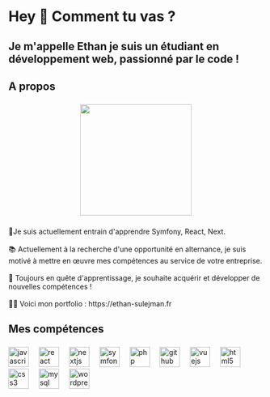 <h1 align="left">Hey 👋 Comment tu vas ?</h1>

###

<h2 align="left">Je m'appelle Ethan je suis un étudiant en développement web, passionné par le code  !</h2>

###

<h2 align="left">A propos</h2>

###

<div align="center">
  <img height="220" src="https://media.giphy.com/media/v1.Y2lkPTc5MGI3NjExZGNrNXY0OHFkZnkxMzM4Zzg4dXk2ZDBvZ2xpeDI5eTNwYXg1ODlrZiZlcD12MV9pbnRlcm5hbF9naWZfYnlfaWQmY3Q9Zw/2IudUHdI075HL02Pkk/giphy.gif"  />
</div>

###

<p align="left">🌱Je suis actuellement entrain d'apprendre Symfony, React, Next.<br><br>📚 Actuellement à la recherche d'une opportunité en alternance, je suis motivé à mettre en œuvre mes compétences au service de votre entreprise.<br><br>🎯 Toujours en quête d'apprentissage, je souhaite acquérir et développer de nouvelles compétences !<br><br>👨‍💻 Voici mon portfolio : https://ethan-sulejman.fr</p>

###

<h2 align="left">Mes compétences</h2>

###

<div align="left">
  <img src="https://cdn.jsdelivr.net/gh/devicons/devicon/icons/javascript/javascript-original.svg" height="40" alt="javascript logo"  />
  <img width="12" />
  <img src="https://cdn.jsdelivr.net/gh/devicons/devicon/icons/react/react-original.svg" height="40" alt="react logo"  />
  <img width="12" />
  <img src="https://cdn.jsdelivr.net/gh/devicons/devicon/icons/nextjs/nextjs-original.svg" height="40" alt="nextjs logo"  />
  <img width="12" />
  <img src="https://skillicons.dev/icons?i=symfony" height="40" alt="symfony logo"  />
  <img width="12" />
  <img src="https://cdn.jsdelivr.net/gh/devicons/devicon/icons/php/php-original.svg" height="40" alt="php logo"  />
  <img width="12" />
  <img src="https://skillicons.dev/icons?i=github" height="40" alt="github logo"  />
  <img width="12" />
  <img src="https://cdn.jsdelivr.net/gh/devicons/devicon/icons/vuejs/vuejs-original.svg" height="40" alt="vuejs logo"  />
  <img width="12" />
  <img src="https://cdn.jsdelivr.net/gh/devicons/devicon/icons/html5/html5-original.svg" height="40" alt="html5 logo"  />
  <img width="12" />
  <img src="https://cdn.jsdelivr.net/gh/devicons/devicon/icons/css3/css3-original.svg" height="40" alt="css3 logo"  />
  <img width="12" />
  <img src="https://cdn.jsdelivr.net/gh/devicons/devicon/icons/mysql/mysql-original.svg" height="40" alt="mysql logo"  />
  <img width="12" />
  <img src="https://cdn.simpleicons.org/wordpress/21759B" height="40" alt="wordpress logo"  />
</div>

###
